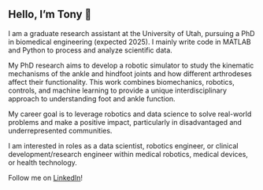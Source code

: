 ## Hello, I’m Tony 👋

I am a graduate research assistant at the University of Utah, pursuing a PhD in biomedical engineering (expected 2025). I mainly write code in MATLAB and Python to process and analyze scientific data.

My PhD research aims to develop a robotic simulator to study the kinematic mechanisms of the ankle and hindfoot joints and how different arthrodeses affect their functionality. This work combines biomechanics, robotics, controls, and machine learning to provide a unique interdisciplinary approach to understanding foot and ankle function.

My career goal is to leverage robotics and data science to solve real-world problems and make a positive impact, particularly in disadvantaged and underrepresented communities.

I am interested in roles as a data scientist, robotics engineer, or clinical development/research engineer within medical robotics, medical devices, or health technology.

Follow me on [LinkedIn](https://www.linkedin.com/in/anth0nyhle/)!

<!---
anth0nyhle/anth0nyhle is a ✨ special ✨ repository because its `README.md` (this file) appears on your GitHub profile.
You can click the Preview link to take a look at your changes.
--->
